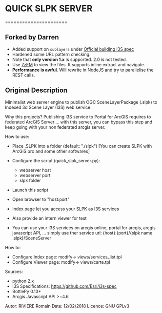 # QUICK SLPK SERVER #
======================

## Forked by Darren ##
- Added support on `sublayers` under [Official building I3S spec](https://github.com/Esri/i3s-spec/blob/master/docs/1.8/BSL_ReadMe.md)
- Hardened some URL pattern checking.
- Note that **only version 1.x** is supported. 2.0 is not tested.
- Use [7zFM](https://www.7-zip.org/download.html) to view the files. It supports inline extract and navigate.
- **Performance is awful**. Will rewrite in NodeJS and try to parallelise the REST calls.

## Original Description ##

Minimalist web server engine to publish OGC SceneLayerPackage (.slpk) to Indexed 3d Scene Layer (I3S) web service.

Why this projects?  Publishing I3S service to Portal for ArcGIS requires to federated ArcGIS Server ... with this server, you can bypass this step and keep going with your non federated arcgis server.

How to use:
- Place .SLPK into a folder (default: "./slpk")  [You can create SLPK with ArcGIS pro and some other softwares]
- Configure the script (quick_slpk_server.py):
	- webserver host
	- webserver port
	- slpk folder
- Launch this script 
- Open browser to "host:port"
- Index page let you access your SLPK as I3S services
-  Also provide an intern viewer for test

- You can use your I3S services on arcgis online, portal for arcgis, arcgis javascript API, ...  simply use ther service url:
	{host}:{port}/{slpk name .slpk}/SceneServer

How to:
- Configure Index page: modify->  views/services_list.tpl
- Configure Viewer page: modify->  views/carte.tpl


Sources:
- python 2.x
- I3S Specifications: https://github.com/Esri/i3s-spec
- BottlePy 0.13+
- Arcgis Javascript API >=4.6


Autor: RIVIERE Romain
Date: 12/02/2018
Licence: GNU GPLv3 
